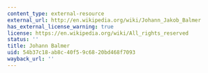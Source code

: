 ```yaml
---
content_type: external-resource
external_url: http://en.wikipedia.org/wiki/Johann_Jakob_Balmer
has_external_license_warning: true
license: https://en.wikipedia.org/wiki/All_rights_reserved
status: ''
title: Johann Balmer
uid: 54b37c18-ab8c-40f5-9c68-20bd468f7093
wayback_url: ''
---
```

